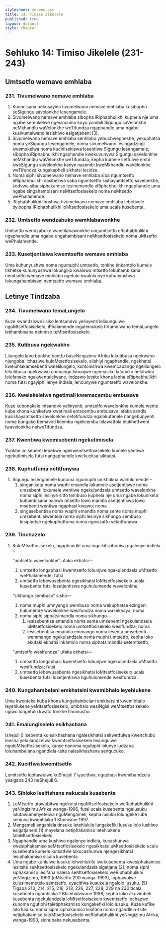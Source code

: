 ```yaml
---
stylesheet: screen.css
title: 14. Timiso Jikelele
published: true
layout: default
style: chapter
---
```


# Sehluko 14: Timiso Jikelele (231-243)

## Umtsetfo wemave emhlaba

### 231. Tivumelwano nemave emhlaba

1.	Kucocisana nekusayina tivumelwano nemave emhlaba kusibopho seSigungu savelonkhe lesengamele.
2.	Sivumelwano nemave emhlaba sibopha iRiphabhulikhi kuphela nje uma ngabe semukelwe ngesincumo kuyo yombili Sigungu saVelonkhe neMkhandlu waVelonkhe weTifundza ngaphandle uma ngabe kusivumelwano lesishiwo esigatjaneni (3).
3.	Sivumelwano nemave emhlaba senhlobo yebuchwepheshe, yekuphatsa noma yeSigungu lesengamele, noma sivumelwano lesingadzingi kwemukelwa noma kucinisekiswa losentiwe Sigungu lesengamele, sibopha iRiphabhulikhi ngaphandle kwekuvunywa Sigungu saVelonkhe neMkhandlu waVelonkhe weTifundza, kepha kumele setfulwe embi kweSigungu saVelonkhe kanye nasembi kweMkhandlu waVelonkhe weTifundza kungakapheli sikhatsi lesidze.
4.	Noma siphi sivumelwano nemave emhlaba siba ngumtsetfo eRiphabhulikhi nasibekwa saba ngumtsetfo sishayamtsetfo savelonkhe, kodvwa siba siphakamiso lesinemandla eRiphabhulikhi ngaphandle uma ngabe singahambisani neMtsetfosisekelo noma neMtsetfo wePhalamende.
5.	IRiphabhulikhi iboshwa tivumelwano nemave emhlaba lebetivele tiyibopha iRiphabhulikhi loMtsetfosisekelo uma ucala kusebenta.

### 232. Umtsetfo wendzabuko wamhlabawonkhe

Umtsetfo wendzabuko wamhlabawonkhe ungumtsetfo eRiphabhulikhi ngaphandle uma ngabe ungahambisani neMtsetfosisekelo noma uMtsefto wePhalamende.

### 233. Kusetjentiswa kwemtsefto wemave emhlaba

Uma kuhunyushwa noma ngumuphi umtsetfo, tonkhe tinkantolo kumele tikhetse kuhunyushwa lokungiko kwalowo mtsetfo lokuhambisana nemtsetfo wemave emhlaba ngetulu kwalokunye kuhunyushwa lokungahambisani nemtsetfo wemave emhlaba.

## Letinye Tindzaba

### 234. Tivumelwano temaLungelo

Kuze kwandziswe lisiko lentsandvo yelinyenti lelisungulwe nguMtsetfosisekelo, iPhalamende ingatemukela tiVumelwano temaLungelo letihambisana netimiso teMtsetfosisekelo.

### 235. Kutibusa ngekwakho

Lilungelo labo bonkhe bantfu baseNingizimu Afrika lekutibusa ngekwabo njengoba lichaziwe kuloMtsetfosisekelo, alishiyi ngaphandle, ngekhatsi kweluhlakamsebenti walelilungelo, kuhlonishwa kwemcabango ngelilungelo lekutibusa ngekwawo ummango lobunjwe ngemasiko lafanako nelulwimi lolufanako ngekwentalelwane, indzawo letsite khona lapha eRiphabhulikhi noma futsi ngayiphi lenye indlela, lencunywe ngumtsetfo wavelonkhe.

### 236. Kwelekelelwa ngetimali kwemacembu embusave

Kuze kubonakale intsandvo yelinyenti, umtsetfo wavelonkhe kumele wente kube khona kuniketwa kwetimali emacembu embusave lafaka sandla kusishayamtsetfo savelonkhe netetifundza ngalokufanele nangebunyenti noma bungako bemavoti licembu ngelicembu lelawatfola elukhetfweni lwavelonkhe nelweTifundza.

### 237. Kwentiwa kwemisebenti ngekutimisela

Yonkhe imisebenti lebekwe ngekwemtsetfosisekelo kumele yentiwe ngekutimisela futsi nangaphandle kwekucitsa sikhatsi.

### 238. Kuphutfuma netitfunywa

1.	Sigungu lesengamele kunoma ngumuphi umkhakha wahulumende –
	1.	singaniketa noma waphi emandla lokumele asetjentiswe noma umsebenti lokumele wentiwe ngekulandzela umtsetfo wavelonkhe noma siphi lesinye sitfo tembuso kuphela nje uma ngabe lokuniketa kuhambisana nalowo mtsetfo lowo mandla asetjentiswa lowo msebenti wentiwa ngaphasi kwawo; noma
	1.	singasebentisa noma waphi emandla noma sente noma muphi umsebenti siwentela noma siphi lesinye sikhungo sembuso lesiphetse ngekuphutfuma noma ngesizatfu sekutfunywa.

### 239. Tinchazelo

1.	KuloMtsetfosisekelo, ngaphandle uma ingcikitsi ibonisa ngalenye indlela – 

	“umtsetfo wavelonkhe” ufaka ekhatsi—

	1.	umtsetfo longaphasi kwemtsetfo lobunjwe ngekulandzela uMtsetfo wePhalamende; futsi
	1.	umtsetfo lebewusebenta ngesikhatsi loMtsetfosisekelo ucala kusebenta futsi losetjentiswa nguhulumende wavelonkhe;

	“sikhungo sembuso” sisho—

	1.	noma muphi umnyango wembuso noma wekuphatsa ezingeni hulumende wavelonkhe wesifundza noma wasekhaya; noma
	1.	noma siphi siphatsimandla noma sikhungo—
		1.	lesisebentisa emandla noma senta umsebenti ngekulandzela uMtsetfosisekelo noma umtsetfosisekelo wesifundza; noma
		1.	lesisebentisa emandla emmango noma lesenta umsebenti wemmango ngekulandzela noma muphi umtsetfo, kepha loko akufaki ekhatsi inkantolo noma siphatsimandla setemtsetfo;

	“umtsetfo wesifundza” ufaka ekhatsi—

	1.	umtsetfo longaphasi kwemtsetfo lobunjwe ngekulandzela uMtsetfo wesifundza; futsi
	1.	umtsetfo lebewusebenta ngesikhatsi loMtsetfosisekelo ucala kusebenta futsi losetjentiswa nguhulumende wesifundza.

### 240. Kungahambelani emkhatsini kwemibhalo leyehlukene

Uma kwenteka kuba khona kungahambelani emkhatsini kwemibhalo leyehlukene yeMtsetfosisekelo, umbhalo wesiNgisi weMtsetfosisekelo ngiwo longetulu kwato tonkhe tihumusho.

### 241. Emalungiselelo esikhashana

Ishejuli 6 isebenta kulesikhashana ngalesikhatsi sekwetfulwa kwenchubo lensha yekulandzelwa kwemtsetfosisekelo lesungulwe nguloMtsetfosisekelo, kanye nanoma nguluphi lolunye ludzaba loluhambelana ngandlela-tsite nalesikhashana sengucuko.

### 242. Kucitfwa kwemitsetfo

Lemitsetfo lephawulwe kuShejuli 7 iyacitfwa, ngaphasi kwemibandzela yesigaba 243 neShejuli 6.

### 243. Sihloko lesifishane nekucala kusebenta

1.	LoMtsetfo utawubitwa ngekutsi nguMtsetfosisekelo weRiphabhulikhi yeNingizimu Afrika wanga-1996, futsi ucala kusebenta ngelusuku lolutawumenyetelwa nguMengameli, kepha lusuku lolungeke lube semuva kwamhlaka 1 Kholwane 1997.
2.	Mengameli angahlela tinsuku letehlukile lungakefiki lusuku lolo lushiwo esigatjaneni (1) mayelana netiphakamiso letehlukene taloMtsetfosisekelo.
3.	Ngaphandle uma kushiwo ngalenye indlela, kucashunwa kwesiphakamiso seMtsetfosisekelo ngesikhatsi uMtsetfosisekelo ucala kusebenta kumele kutsatfwe lokucashunwa njengesikhatsi lesiphakamiso sicala kusebenta.
4.	Uma ngabe kuhlelwe lusuku lolwehlukile lwekusebenta kwesiphakamiso lesitsite seMtsetfosisekelo ngekulandzela sigatjana (2), noma siphi siphakamiso lesifana naleso seMtsetfosisekelo weRiphabhulikhi yeNingizimu, 1993 (uMtsetfo 200 wanga-1993), lophawulwe kulesimemetelo semtsetfo, uyacitfwa kusukela ngalolo lusuku. (5) Tigaba 213, 214, 215, 216, 218, 226, 227, 228, 229 na 230 ticala kusebenta ngamhlaka 1 Bhimbidvwane 1998, kepha loko akuvimbeli kusebenta ngekulandzela loMtsetfosisekelo kwemtsetfo lochazwe kunoma ngutiphi taletiphakamiso kungakefiki lolo lusuku. Kuze kufike lolo lusuku noma siphi siphakamiso lesifana noma ngandlela-tsite netiphakamiso taloMtsetfosisekelo weRiphabhulikhi yeNingizimu Afrika, wanga-1993, sichubeka nekusebenta.
